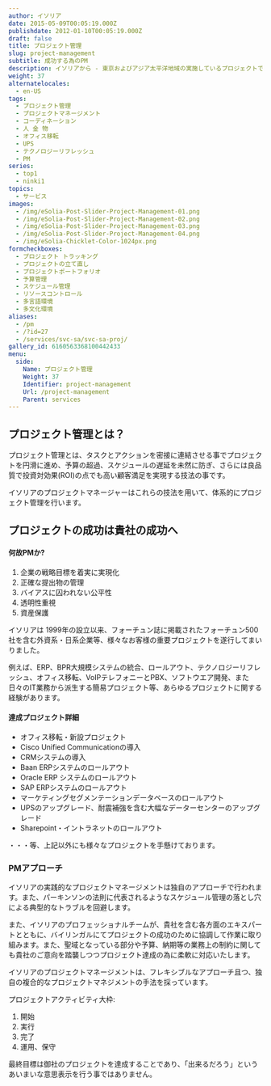 ```yaml
---
author: イソリア
date: 2015-05-09T00:05:19.000Z
publishdate: 2012-01-10T00:05:19.000Z
draft: false
title: プロジェクト管理
slug: project-management
subtitle: 成功する為のPM
description: イソリアから - 東京およびアジア太平洋地域の実施しているプロジェクトで成功を収めています。私たちのPMアプローチは実践的で独自性があります。
weight: 37
alternatelocales:
  - en-US
tags:
  - プロジェクト管理
  - プロジェクトマネージメント
  - コーディネーション
  - 人 金 物
  - オフィス移転
  - UPS
  - テクノロジーリフレッシュ
  - PM
series:
  - top1
  - ninki1
topics:
  - サービス
images:
  - /img/eSolia-Post-Slider-Project-Management-01.png
  - /img/eSolia-Post-Slider-Project-Management-02.png
  - /img/eSolia-Post-Slider-Project-Management-03.png
  - /img/eSolia-Post-Slider-Project-Management-04.png
  - /img/eSolia-Chicklet-Color-1024px.png
formcheckboxes:
  - プロジェクト トラッキング
  - プロジェクトの立て直し
  - プロジェクトポートフォリオ
  - 予算管理
  - スケジュール管理
  - リソースコントロール
  - 多言語環境
  - 多文化環境
aliases:
  - /pm
  - /?id=27
  - /services/svc-sa/svc-sa-proj/
gallery_id: 6160563368100442433
menu:
  side:
    Name: プロジェクト管理
    Weight: 37
    Identifier: project-management
    Url: /project-management
    Parent: services
---
```


## プロジェクト管理とは？

プロジェクト管理とは、タスクとアクションを密接に連結させる事でプロジェクトを円滑に進め、予算の超過、スケジュールの遅延を未然に防ぎ、さらには良品質で投資対効果(ROI)の点でも高い顧客満足を実現する技法の事です。

イソリアのプロジェクトマネージャーはこれらの技法を用いて、体系的にプロジェクト管理を行います。

## プロジェクトの成功は貴社の成功へ

<div class="esolia-card-panel purple darken-4 z-depth-1">
  <h4 class="center green-text text-accent-3">何故PMか?</h4>
    <ol>
      <li class="white-text">企業の戦略目標を着実に実現化</li>
      <li class="white-text">正確な提出物の管理</li>
      <li class="white-text">バイアスに囚われない公平性</li>
      <li class="white-text">透明性重視</li>
      <li class="white-text">資産保護</li>
    </ol>
</div>

イソリアは 1999年の設立以来、フォーチュン誌に掲載されたフォーチュン500社を含む外資系・日系企業等、様々なお客様の重要プロジェクトを遂行してまいりました。

例えば、ERP、BPR大規模システムの統合、ロールアウト、テクノロジーリフレッシュ、オフィス移転、VoIPテレフォニーとPBX、ソフトウエア開発、また日々のIT業務から派生する簡易プロジェクト等、あらゆるプロジェクトに関する経験があります。

#### 達成プロジェクト詳細

* オフィス移転・新設プロジェクト
* Cisco Unified Communicationの導入
* CRMシステムの導入
* Baan ERPシステムのロールアウト
* Oracle ERP システムのロールアウト
* SAP ERPシステムのロールアウト
* マーケティングセグメンテーションデータベースのロールアウト
* UPSのアップグレード、耐震補強を含む大幅なデーターセンターのアップグレード
* Sharepoint・イントラネットのロールアウト

・・・等、上記以外にも様々なプロジェクトを手懸けております。

### PMアプローチ

イソリアの実践的なプロジェクトマネージメントは独自のアプローチで行われます。また、パーキンソンの法則に代表されるようなスケジュール管理の落とし穴による典型的なトラブルを回避します。

また、イソリアのプロフェッショナルチームが、貴社を含む各方面のエキスパートとともに、バイリンガルにてプロジェクトの成功のために協調して作業に取り組みます。また、聖域となっている部分や予算、納期等の業務上の制約に関しても貴社のご意向を踏襲しつつプロジェクト達成の為に柔軟に対応いたします。

イソリアのプロジェクトマネージメントは、フレキシブルなアプローチ且つ、独自の複合的なプロジェクトマネジメントの手法を採っています。

プロジェクトアクティビティ大枠:

1. 開始
1. 実行
1. 完了
1. 運用、保守


最終目標は御社のプロジェクトを達成することであり、「出来るだろう」というあいまいな意思表示を行う事ではありません。
